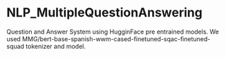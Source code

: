 # NLP_MultipleQuestionAnswering

Question and Answer System using HugginFace pre entrained models.
We used MMG/bert-base-spanish-wwm-cased-finetuned-sqac-finetuned-squad tokenizer and model.
